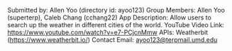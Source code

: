 Submitted by: Allen Yoo (directory id: ayoo123)
Group Members: Allen Yoo (superterp), Caleb Chang (cchang22)
App Description: Allow users to search up the weather in different cities of the world.
YouTube Video Link: https://www.youtube.com/watch?v=e7-PCjcnMmw
APIs: Weatherbit (https://www.weatherbit.io/)
Contact Email:  ayoo123@terpmail.umd.edu
